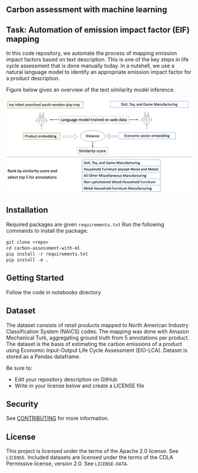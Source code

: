 ## Carbon assessment with machine learning



## Task: Automation of emission impact factor (EIF) mapping

In this code repository, we automate the process of mapping emission impact factors based on text description. This is one of the key steps in life cycle assessment that is done manually today. In a nutshell, we use a natural language model to identify an appropriate emission impact factor for a product description. 

Figure below gives an overview of the text similarity model inference.

<img src="images/sbert_model.png"  width="800">

## Installation
Required packages are given `requirements.txt`
Run the following commands to install the package:
```
git clone <repo>
cd carbon-assessment-with-ml
pip install -r requirements.txt
pip install -e .
```

## Getting Started
Follow the code in notebooks directory

## Dataset
The dataset consists of retail products mapped to North American Industry Classification System (NAICS) codes. The
mapping was done with Amazon Mechanical Turk, aggregating ground truth from 5 annotations per product. The dataset is the basis of estimating the carbon
emissions of a product using Economic Input-Output Life Cycle Assessment (EIO-LCA). Dataset is stored as a Pandas
dataframe. 


Be sure to:

* Edit your repository description on GitHub
* Write in your license below and create a LICENSE file

## Security

See [CONTRIBUTING](CONTRIBUTING.md#security-issue-notifications) for more information.

## License

This project is licensed under the terms of the Apache 2.0 license. See `LICENSE`.
Included datasets are licensed under the terms of the CDLA Permissive license, version 2.0. See `LICENSE-DATA`.
